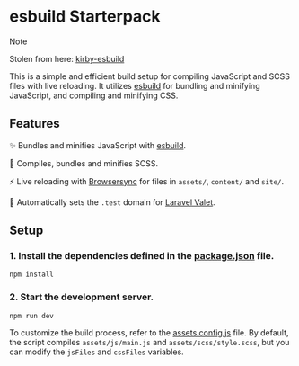 # esbuild Starterpack

> [!NOTE]
> Stolen from here: [kirby-esbuild](https://github.com/medienbaecker/kirby-esbuild)

This is a simple and efficient build setup for compiling JavaScript and SCSS files with live reloading. It utilizes [esbuild](https://esbuild.github.io/) for bundling and minifying JavaScript, and compiling and minifying CSS.

## Features

✨ Bundles and minifies JavaScript with [esbuild](https://esbuild.github.io/).

🎨 Compiles, bundles and minifies SCSS.

⚡ Live reloading with [Browsersync](https://browsersync.io/) for files in `assets/`, `content/` and `site/`.

🐘 Automatically sets the `.test` domain for [Laravel Valet](https://github.com/laravel/valet).

## Setup
### 1. Install the dependencies defined in the [package.json](package.json) file.
```shell
npm install
```
### 2. Start the development server.
```shell
npm run dev
```

To customize the build process, refer to the [assets.config.js](assets/assets.config.js) file. By default, the script compiles `assets/js/main.js` and `assets/scss/style.scss`, but you can modify the `jsFiles` and `cssFiles` variables.